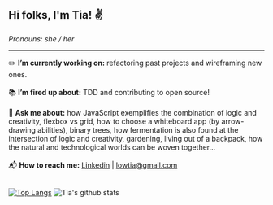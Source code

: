 ## Hi folks, I'm Tia! :v:
*Pronouns: she / her*
***

:pencil2: **I’m currently working on:** refactoring past projects and wireframing new ones.
<br>
<br>
:books: **I’m fired up about:** TDD and contributing to open source!
<br>
<br>
:speech_balloon: **Ask me about:** how JavaScript exemplifies the combination of logic and creativity, flexbox vs grid, how to choose a whiteboard app (by arrow-drawing abilities), binary trees, how fermentation is also found at the intersection of logic and creativity, gardening, living out of a backpack, how the natural and technological worlds can be woven together...
 <br>
 <br>
 :mailbox_with_mail: **How to reach me:** <a href="https://www.linkedin.com/in/tia-low/">Linkedin</a>  |  <lowtia@gmail.com>
 <br>
 <br>

[![Top Langs](https://github-readme-stats.vercel.app/api/top-langs/?username=TiaLow)](https://github.com/anuraghazra/github-readme-stats) ![Tia's github stats](https://github-readme-stats.vercel.app/api?username=TiaLow)

